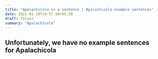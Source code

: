 ```yaml
---
title: "Apalachicola in a sentence | Apalachicola example sentences"
date: 2021-01-20T19:57:50+05:30
draft: falses
summary: "Apalachicola"
---
```

## Unfortunately, we have no example sentences for Apalachicola                 
